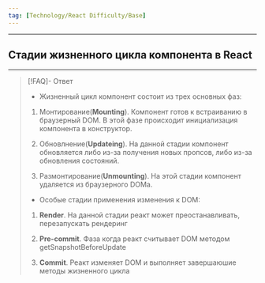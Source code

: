```yaml
---
tag: [Technology/React Difficulty/Base]
---
```

----
## Стадии жизненного цикла компонента в React
----
> [!FAQ]- Ответ
> - Жизненный цикл компонент состоит из трех основных фаз:
> 1. Монтирование(**Mounting**). Компонент готов к встраиванию в браузерный DOM. В этой фазе происходит инициализация компонента в конструктор.
> 
> 2. Обновлнение(**Updateing**). На данной стадии компонент обновляется либо из-за получения новых пропсов, либо из-за обновления состояний.
> 
> 3. Размонтирование(**Unmounting**). На этой стадии компонент удаляется из браузерного DOMа.
> 
> - Особые стадии применения изменения к DOM:
> 1. **Render**. На данной стадии реакт может преостанавливать, перезапускать рендеринг
> 
> 2. **Pre-commit**. Фаза когда реакт считывает DOM методом getSnapshotBeforeUpdate
> 
> 3. **Commit**. Реакт изменяет DOM и выполняет завершаюшие методы жизненного цикла 